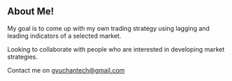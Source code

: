 ## About Me!
My goal is to come up with my own trading strategy using lagging and leading indicators of a selected market.


Looking to collaborate with people who are interested in developing market strategies.

Contact me on gyuchantech@gmail.com

<!--
**GyuchanLim/GyuchanLim** is a ✨ _special_ ✨ repository because its `README.md` (this file) appears on your GitHub profile.

Here are some ideas to get you started:

- 🔭 I’m currently working on ...
- 🌱 I’m currently learning ...
- 👯 I’m looking to collaborate on ...
- 🤔 I’m looking for help with ...
- 💬 Ask me about ...
- 📫 How to reach me: ...
- 😄 Pronouns: ...
- ⚡ Fun fact: ...
-->
